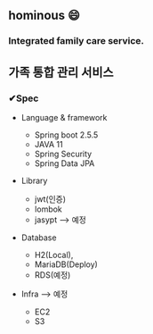 ## hominous 😄
### Integrated family care service.
## 가족 통합 관리 서비스
### ✔︎Spec

- Language & framework
  - Spring boot 2.5.5
  - JAVA 11
  - Spring Security
  - Spring Data JPA

- Library
  - jwt(인증)
  - lombok 
  - jasypt  --> 예정

- Database
  - H2(Local),
  - MariaDB(Deploy)
  - RDS(예정)
  
- Infra --> 예정
  - EC2
  - S3

